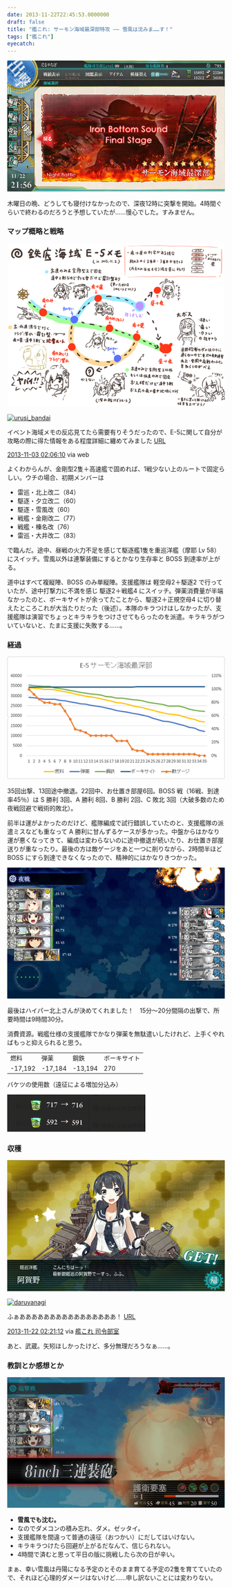 ```yaml
---
date: 2013-11-22T22:45:53.0000000
draft: false
title: "艦これ: サーモン海域最深部特攻 ―― 雪風は沈みま……す！"
tags: ["艦これ"]
eyecatch: 
---
```

<p><span itemscope itemtype="http://schema.org/Photograph"><img src="20131122215713.png" alt="f:id:daruyanagi:20131122215713p:plain" title="f:id:daruyanagi:20131122215713p:plain" class="hatena-fotolife" itemprop="image"></span></p><p>木曜日の晩、どうしても寝付けなかったので、深夜12時に突撃を開始。4時間ぐらいで終わるのだろうと予想していたが……慢心でした。すみません。</p>

<div class="section">
<h3>マップ概略と戦略</h3>
<p><span itemscope itemtype="http://schema.org/Photograph"><img src="20131122220104.png" alt="f:id:daruyanagi:20131122220104p:plain" title="f:id:daruyanagi:20131122220104p:plain" class="hatena-fotolife" itemprop="image"></span></p><p><div class="twitter-detail twitter-detail-left"><div class="twitter-detail-user"><a class="twitter-user-screen-name" href="http://twitter.com/urusi_bandai"><img src="http://pbs.twimg.com/profile_images/378800000613447919/dad5ae2c692892ef374b197d8eca2b73_normal.png" alt="urusi_bandai" height="48" width="48"></a></div><div class="twitter-detail-tweet"><p class="twitter-detail-text">      イベント海域メモの反応見てたら需要有りそうだったので、E-5に関して自分が攻略の際に得た情報をある程度詳細に纏めてみました <a class="twitter-tweet-url" href="http://t.co/TCuT2XyENc" target="_top"><span>URL</span></a></p><p class="twitter-detail-info"><a href="http://twitter.com/urusi_bandai/status/396684671464910848" class="twitter-detail-info-permalink"><span class="twitter-detail-info-date">2013-11-03</span> <span class="twitter-detail-info-time">02:06:10</span></a> <span class="twitter-detail-info-source">via web</span></p></div></div></p><p>よくわからんが、金剛型2隻＋高速艦で固めれば、1戦少ない上のルートで固定らしい。ウチの場合、初期メンバーは</p>

<ul>
<li>雷巡・北上改二（84）</li>
<li>駆逐・夕立改二（60）</li>
<li>駆逐・雪風改（60）</li>
<li>戦艦・金剛改二（77）</li>
<li>戦艦・榛名改（76）</li>
<li>雷巡・大井改二（83）</li>
</ul><p>で臨んだ。途中、昼戦の火力不足を感じて駆逐艦1隻を重巡洋艦（摩耶 Lv 58）にスイッチ。雪風以外は連撃装備にするとかなり生存率と BOSS 到達率が上がる。</p><p>道中はすべて複縦陣、BOSS のみ単縦陣。支援艦隊は 軽空母2＋駆逐2 で行っていたが、途中打撃力に不満を感じ 駆逐2＋戦艦4 にスイッチ。弾薬消費量が半端なかったのと、ボーキサイトが余ってたことから、駆逐2＋正規空母4 に切り替えたところこれが大当たりだった（後述）。本隊のキラつけはしなかったが、支援艦隊は演習でちょっとキラキラをつけさせてもらったのを派遣。キラキラがついていないと、たまに支援に失敗する……。</p>

</div>

<div class="section">
<h3>経過</h3>
<p><span itemscope itemtype="http://schema.org/Photograph"><img src="20131122221555.png" alt="f:id:daruyanagi:20131122221555p:plain" title="f:id:daruyanagi:20131122221555p:plain" class="hatena-fotolife" itemprop="image"></span></p><p>35回出撃、13回途中撤退。22回中、お仕置き部屋6回。BOSS 戦（16戦、到達率45％）は S 勝利 3回、A 勝利 8回、B 勝利 2回、C 敗北 3回（大破多数のため夜戦回避で戦術的敗北）。</p><p>前半は運がよかったのだけど、艦隊編成で試行錯誤していたのと、支援艦隊の派遣ミスなども重なって A 勝利に甘んずるケースが多かった。中盤からはかなり運が悪くなってきて、編成は変わらないのに途中撤退が続いたり、お仕置き部屋送りが重なったり。最後の方は敵ゲージをあと一つに削りながら、2時間半ほど BOSS にすら到達できなくなったので、精神的にはかなりきつかった。</p><p><span itemscope itemtype="http://schema.org/Photograph"><img src="20131122222437.png" alt="f:id:daruyanagi:20131122222437p:plain" title="f:id:daruyanagi:20131122222437p:plain" class="hatena-fotolife" itemprop="image"></span></p><p>最後はハイパー北上さんが決めてくれました！　15分～20分間隔の出撃で、所要時間は9時間30分。</p><p>消費資源。戦艦仕様の支援艦隊でかなり弾薬を無駄遣いしたけれど、上手くやればもっと抑えられると思う。</p>

<table>
<tr>
<td>燃料</td>
<td>弾薬</td>
<td>鋼鉄</td>
<td>ボーキサイト</td>
</tr>
<tr>
<td>-17,192</td>
<td>-17,184</td>
<td>-13,194</td>
<td>270</td>
</tr>
</table><p>バケツの使用数（遠征による増加分込み）</p><p><span itemscope itemtype="http://schema.org/Photograph"><img src="20131122223213.png" alt="f:id:daruyanagi:20131122223213p:plain" title="f:id:daruyanagi:20131122223213p:plain" class="hatena-fotolife" itemprop="image"></span><br />
</p>

</div>
<div class="section">
<h3>収穫</h3>
<p><span itemscope itemtype="http://schema.org/Photograph"><img src="20131122223346.png" alt="f:id:daruyanagi:20131122223346p:plain" title="f:id:daruyanagi:20131122223346p:plain" class="hatena-fotolife" itemprop="image"></span></p><p><div class="twitter-detail twitter-detail-left"><div class="twitter-detail-user"><a class="twitter-user-screen-name" href="http://twitter.com/daruyanagi"><img src="http://pbs.twimg.com/profile_images/378800000744469702/772e105d522779fdaf673d7c6135fcca_normal.png" alt="daruyanagi" height="48" width="48"></a></div><div class="twitter-detail-tweet"><p class="twitter-detail-text">      ふぁああああああああああああああああ！ <a class="twitter-tweet-url" href="http://t.co/KsR6lLKBaU" target="_top"><span>URL</span></a></p><p class="twitter-detail-info"><a href="http://twitter.com/daruyanagi/status/403573825574408192" class="twitter-detail-info-permalink"><span class="twitter-detail-info-date">2013-11-22</span> <span class="twitter-detail-info-time">02:21:12</span></a> <span class="twitter-detail-info-source">via <a href="http://nozomi.arege.jp/KanHQ/" rel="nofollow">艦これ 司令部室</a></span></p></div></div></p><p>あと、武蔵。矢矧ほしかったけど、多分無理だろうなぁ……。</p>

</div>
<div class="section">
<h3>教訓とか感想とか</h3>
<p><span itemscope itemtype="http://schema.org/Photograph"><img src="20131122223751.png" alt="f:id:daruyanagi:20131122223751p:plain" title="f:id:daruyanagi:20131122223751p:plain" class="hatena-fotolife" itemprop="image"></span><br />
</p>

<ul>
<li><b>雪風でも沈む。</b></li>
<li>なのでダメコンの積み忘れ、ダメ。ゼッタイ。</li>
<li>支援艦隊を間違って普通の遠征（おつかい）にだしてはいけない。</li>
<li>キラキラつけたら回避が上がるだなんて、信じられない。</li>
<li>4時間で済むと思って平日の版に挑戦したら次の日が辛い。</li>
</ul><p>まぁ、幸い雪風は丹陽になる予定のとそのまま育てる予定の2隻を育てていたので、それほど心理的ダメージはないけど……申し訳ないことには変わりない。</p>

</div>
